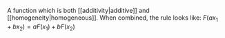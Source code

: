 A function which is both [[additivity|additive]] and [[homogeneity|homogeneous]]. When combined, the rule looks like: $F(ax_1 + bx_2) = aF(x_1) + bF(x_2)$